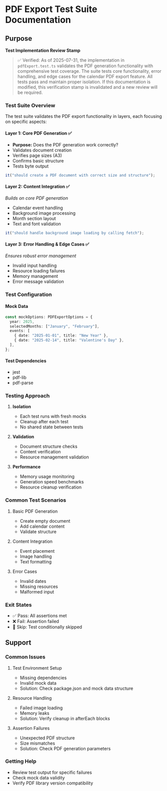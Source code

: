 # PDF Export Test Suite Documentation

## Purpose

**Test Implementation Review Stamp**

> ✅ Verified: As of 2025-07-31, the implementation in `pdfExport.test.ts` validates the PDF generation functionality with comprehensive test coverage. The suite tests core functionality, error handling, and edge cases for the calendar PDF export feature. All tests pass and maintain proper isolation. If this documentation is modified, this verification stamp is invalidated and a new review will be required.

### Test Suite Overview

The test suite validates the PDF export functionality in layers, each focusing on specific aspects:

#### Layer 1: Core PDF Generation ✅

- **Purpose:** Does the PDF generation work correctly?
- Validates document creation
- Verifies page sizes (A3)
- Confirms basic structure
- Tests byte output

```typescript
it("should create a PDF document with correct size and structure");
```

#### Layer 2: Content Integration ✅

_Builds on core PDF generation_

- Calendar event handling
- Background image processing
- Month section layout
- Text and font validation

```typescript
it("should handle background image loading by calling fetch");
```

#### Layer 3: Error Handling & Edge Cases ✅

_Ensures robust error management_

- Invalid input handling
- Resource loading failures
- Memory management
- Error message validation

### Test Configuration

#### Mock Data

```typescript
const mockOptions: PDFExportOptions = {
  year: 2025,
  selectedMonths: ["January", "February"],
  events: [
    { date: "2025-01-01", title: "New Year" },
    { date: "2025-02-14", title: "Valentine's Day" },
  ],
};
```

#### Test Dependencies

- jest
- pdf-lib
- pdf-parse

### Testing Approach

1. **Isolation**

   - Each test runs with fresh mocks
   - Cleanup after each test
   - No shared state between tests

2. **Validation**

   - Document structure checks
   - Content verification
   - Resource management validation

3. **Performance**
   - Memory usage monitoring
   - Generation speed benchmarks
   - Resource cleanup verification

### Common Test Scenarios

1. Basic PDF Generation

   - Create empty document
   - Add calendar content
   - Validate structure

2. Content Integration

   - Event placement
   - Image handling
   - Text formatting

3. Error Cases
   - Invalid dates
   - Missing resources
   - Malformed input

### Exit States

- ✅ Pass: All assertions met
- ❌ Fail: Assertion failed
- 🔄 Skip: Test conditionally skipped

## Support

### Common Issues

1. Test Environment Setup

   - Missing dependencies
   - Invalid mock data
   - Solution: Check package.json and mock data structure

2. Resource Handling

   - Failed image loading
   - Memory leaks
   - Solution: Verify cleanup in afterEach blocks

3. Assertion Failures
   - Unexpected PDF structure
   - Size mismatches
   - Solution: Check PDF generation parameters

### Getting Help

- Review test output for specific failures
- Check mock data validity
- Verify PDF library version compatibility
